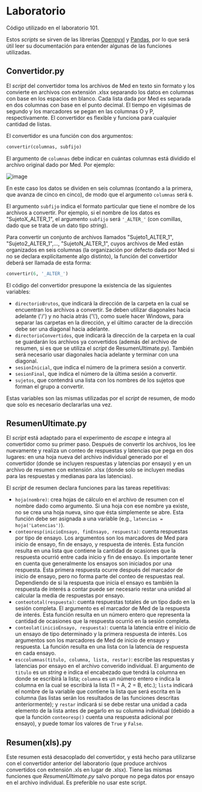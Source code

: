 # Laboratorio
Código utilizado en el laboratorio 101.

Estos _scripts_ se sirven de las librerías [Openpyxl](https://openpyxl.readthedocs.io/en/stable/index.html) y [Pandas](https://pandas.pydata.org/pandas-docs/stable/), por lo que será útil leer su documentación para entender algunas de las funciones utilizadas.

## Convertidor.py

El _script_ del convertidor toma los archivos de Med en texto sin formato y los convierte en archivos con extensión .xlsx separando los datos en columnas con base en los espacios en blanco. Cada lista dada por Med es separada en dos columnas con base en el punto decimal. El tiempo en vigésimas de segundo y los marcadores se pegan en las columnas O y P, respectivamente. El convertidor es flexible y funciona para cualquier cantidad de listas.

El convertidor es una función con dos argumentos: 
```python
convertir(columnas, subfijo)
```

El argumento de `columnas` debe indicar en cuántas columnas está dividido el archivo original dado por Med. Por ejemplo:

![image](https://user-images.githubusercontent.com/87039101/124951294-d38b8c00-dfd8-11eb-9d80-def3c77ae8c2.png)

En este caso los datos se dividen en seis columnas (contando a la primera, que avanza de cinco en cinco), de modo que el argumento `columnas` será `6`.

El argumento `subfijo` indica el formato particular que tiene el nombre de los archivos a convertir. Por ejemplo, si el nombre de los datos es "SujetoX_ALTER_1", el argumento `subfijo` será `'_ALTER_'` (con comillas, dado que se trata de un dato tipo _string_).

Para convertir un conjunto de archivos llamados "Sujeto1_ALTER_1", "Sujeto2_ALTER_1",..., "SujetoN_ALTER_1", cuyos archivos de Med están organizados en seis columnas (la organización por defecto dada por Med si no se declara explícitamente algo distinto), la función del convertidor deberá ser llamada de esta forma:

```python
convertir(6, '_ALTER_')
```

El código del convertidor presupone la existencia de las siguientes variables:

* `directorioBrutos`, que indicará la dirección de la carpeta en la cual se encuentran los archivos a convertir. Se deben utilizar diagonales hacia adelante ('/') y no hacia atrás ('\\'), como suele hacer Windows, para separar las carpetas en la dirección, y el último caracter de la dirección debe ser una diagonal hacia adelante.
* `directorioConvertidos`, que indicará la dirección de la carpeta en la cual se guardarán los archivos ya convertidos (además del archivo de resumen, si es que se utiliza el _script_ de ResumenUltimate.py). También será necesario usar diagonales hacia adelante y terminar con una diagonal.
* `sesionInicial`, que indica el número de la primera sesión a convertir.
* `sesionFinal`, que indica el número de la última sesión a convertir.
* `sujetos`, que contendrá una lista con los nombres de los sujetos que forman el grupo a convertir.

Estas variables son las mismas utilizadas por el _script_ de resumen, de modo que solo es necesario declararlas una vez.

## ResumenUltimate.py

El _script_ está adaptado para el experimento de _escape_ e integra al convertidor como su primer paso. Después de convertir los archivos, los lee nuevamente y realiza un conteo de respuestas y latencias que pega en dos lugares: en una hoja nueva del archivo individual generado por el convertidor (donde se incluyen respuestas y latencias por ensayo) y en un archivo de resumen con extensión .xlsx (donde solo se incluyen medias para las respuestas y medianas para las latencias).

El _script_ de resumen declara funciones para las tareas repetitivas:
* `hoja(nombre)`: crea hojas de cálculo en el archivo de resumen con el nombre dado como argumento. Si una hoja con ese nombre ya existe, no se crea una hoja nueva, sino que ésta simplemente se abre. Esta función debe ser asignada a una variable (e.g., `latencias = hoja('Latencias')`).
* `conteoresp(inicioEnsayo, finEnsayo, respuesta)`: cuenta respuestas por tipo de ensayo. Los argumentos son los marcadores de Med para inicio de ensayo, fin de ensayo, y respuesta de interés. Esta función resulta en una lista que contiene la cantidad de ocasiones que la respuesta ocurrió entre cada inicio y fin de ensayo. Es importante tener en cuenta que generalmente los ensayos son iniciados por una respuesta. Esta primera respuesta ocurre después del marcador de inicio de ensayo, pero no forma parte del conteo de respuestas real. Dependiendo de si la respuesta que inicia el ensayo es también la respuesta de interés a contar puede ser necesario restar una unidad al calcular la media de respuestas por ensayo.
* `conteototal(respuesta)`: cuenta respuestas totales de un tipo dado en la sesión completa. El argumento es el marcador de Med de la respuesta de interés. Esta función resulta en un número entero que representa la cantidad de ocasiones que la respuesta ocurrió en la sesión completa.
* `conteolat(inicioEnsayo, respuesta)`: cuenta la latencia entre el inicio de un ensayo de tipo determinado y la primera respuesta de interés. Los argumentos son los marcadores de Med de inicio de ensayo y respuesta. La función resulta en una lista con la latencia de respuesta en cada ensayo.
* `esccolumnas(titulo, columna, lista, restar)`: escribe las respuestas y latencias por ensayo en el archivo converido individual. El argumento de `titulo` es un _string_ e indica el encabezado que tendrá la columna en donde se escribirá la lista; `columna` es un número entero e indica la columna en la cual se escribirá la lista (1 = A, 2 = B, etc.); `lista` indicará el nombre de la variable que contiene la lista que será escrita en la columna (las listas serán los resultados de las funciones descritas anteriormente); y `restar` indicará si se debe restar una unidad a cada elemento de la lista antes de pegarlo en su columna individual (debido a que la función `conteoresp()` cuenta una respuesta adicional por ensayo), y puede tomar los valores de `True` y `False`.

## Resumen(xls).py

Este resumen está desacoplado del convertidor, y está hecho para utilizarse con el convertidor anterior del laboratorio (que produce archivos convertidos con extensión .xls en lugar de .xlsx). Tiene las mismas funciones que _ResumenUltimate.py_ salvo porque no pega datos por ensayo en el archivo individual. Es preferible no usar este script.

